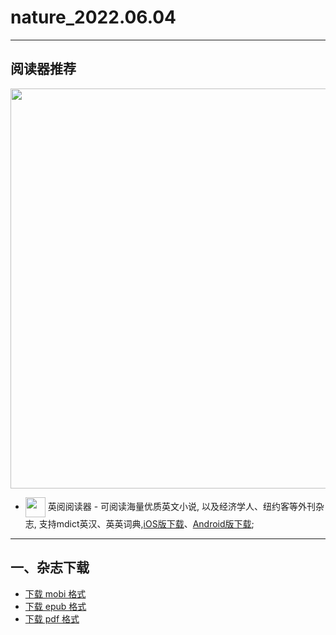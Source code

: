 # nature_2022.06.04
--------------
## 阅读器推荐
<a href="https://ereader.link/?utm_source=github&utm_medium=github&utm_campaign=github" target="_blank">
<img src="https://pic2.zhimg.com/v2-2158f25799daf1cc82b8c88286d58709_1440w.jpg" width="640px"/>
</a>

* <img align="center" src="https://ereader.link/images/ereader.png" width="32px" /> 英阅阅读器 - 可阅读海量优质英文小说, 以及经济学人、纽约客等外刊杂志, 支持mdict英汉、英英词典,[iOS版下载](https://apps.apple.com/cn/app/ereader-%E8%8B%B1%E9%98%85%E9%98%85%E8%AF%BB%E5%99%A8/id1558805880)、[Android版下载](https://ereader.link/apps/EReader-For-Android.apk);

---------------------
## 一、杂志下载
* [下载 mobi 格式](https://raw.githubusercontent.com/hehonghui/the-economist-ebooks/master/./03_nature/2022.06.04/nature_2022.06.04.mobi) 
* [下载 epub 格式](https://raw.githubusercontent.com/hehonghui/the-economist-ebooks/master/./03_nature/2022.06.04/nature_2022.06.04.epub)
* [下载 pdf 格式](https://raw.githubusercontent.com/hehonghui/the-economist-ebooks/master/./03_nature/2022.06.04/nature_2022.06.04.pdf)
    
